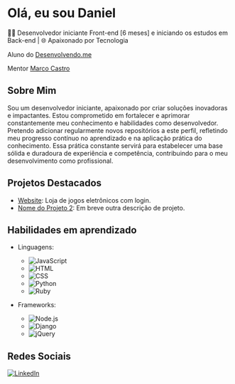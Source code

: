 # Olá, eu sou Daniel

👨‍💻 Desenvolvedor iniciante Front-end [6 meses] e iniciando os estudos em Back-end | 🌐 Apaixonado por Tecnologia

Aluno do [Desenvolvendo.me](https://desenvolvendo.me/)

Mentor [Marco Castro](https://github.com/marcodotcastro#ol%C3%A1-eu-sou-marco-castro)


## Sobre Mim

Sou um desenvolvedor iniciante, apaixonado por criar soluções inovadoras e impactantes. Estou comprometido em fortalecer e aprimorar constantemente meu conhecimento e habilidades como desenvolvedor.
Pretendo adicionar regularmente novos repositórios a este perfil, refletindo meu progresso contínuo no aprendizado e na aplicação prática do conhecimento.
Essa prática constante servirá para estabelecer uma base sólida e duradoura de experiência e competência, contribuindo para o meu desenvolvimento como profissional.

## Projetos Destacados

- [Website](https://github.com/sealdaniel/senai_codificacao): Loja de jogos eletrônicos com login.
- [Nome do Projeto 2](link_do_projeto_2): Em breve outra descrição de projeto.

## Habilidades em aprendizado
- Linguagens:
  - ![JavaScript](https://img.shields.io/badge/-JavaScript-F7DF1E?style=flat-square&logo=javascript&logoColor=black)
  - ![HTML](https://img.shields.io/badge/-HTML-E34F26?style=flat-square&logo=html5&logoColor=white)
  - ![CSS](https://img.shields.io/badge/-CSS-1572B6?style=flat-square&logo=css3&logoColor=white)
  - ![Python](https://img.shields.io/badge/-Python-3776AB?style=flat-square&logo=python&logoColor=white)
  - ![Ruby](https://img.shields.io/badge/-Ruby-CC342D?style=flat-square&logo=ruby&logoColor=white)

- Frameworks:
  - ![Node.js](https://img.shields.io/badge/-Node.js-339933?style=flat-square&logo=node.js&logoColor=white)
  - ![Django](https://img.shields.io/badge/-Django-092E20?style=flat-square&logo=django&logoColor=white)
  - ![jQuery](https://img.shields.io/badge/-jQuery-0769AD?style=flat-square&logo=jquery&logoColor=white)

## Redes Sociais

[![LinkedIn](https://img.shields.io/badge/-LinkedIn-0077B5?style=flat-square&logo=linkedin&logoColor=white)](https://www.linkedin.com/in/daniel-dantas-seal-0b949bb2/)

